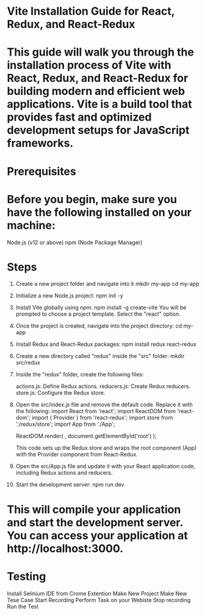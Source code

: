 # Vite Installation Guide for React, Redux, and React-Redux

# This guide will walk you through the installation process of Vite with React, Redux, and React-Redux for building modern and efficient web applications.  Vite is a build tool that provides fast and optimized development setups for JavaScript frameworks.

# Prerequisites

# Before you begin, make sure you have the following installed on your machine:
  Node.js (v12 or above)
  npm (Node Package Manager)

# Steps

1. Create a new project folder and navigate into it
   mkdir my-app
   cd my-app
2. Initialize a new Node.js project:
   npm init -y
3. Install Vite globally using npm:
   npm install -g create-vite
   You will be prompted to choose a project template. Select the "react" option.
4. Once the project is created, navigate into the project directory:
   cd my-app
5. Install Redux and React-Redux packages:
   npm install redux react-redux
7. Create a new directory called "redux" inside the "src" folder:
   mkdir src/redux
8. Inside the "redux" folder, create the following files:

    actions.js: Define Redux actions.
    reducers.js: Create Redux reducers.
    store.js: Configure the Redux store.

9. Open the src/index.js file and remove the default code. Replace it with the following:
   import React from 'react';
   import ReactDOM from 'react-dom';
   import { Provider } from 'react-redux';
   import store from './redux/store';
   import App from './App';

   ReactDOM.render(
     <Provider store={store}>
       <App />
     </Provider>,
     document.getElementById('root')
   );

    This code sets up the Redux store and wraps the root component (App) with the Provider component from React-Redux.
10. Open the src/App.js file and update it with your React application code, including Redux actions and reducers.
   
11. Start the development server:
     npm run dev

# This will compile your application and start the development server. You can access your application at http://localhost:3000.


#  Testing 
   Install Selinium IDE from Crome Extention
   Make New Project
   Make New Tese Case
   Start Recording
   Perform Task on your Webiste
   Stop recording
   Run the Test